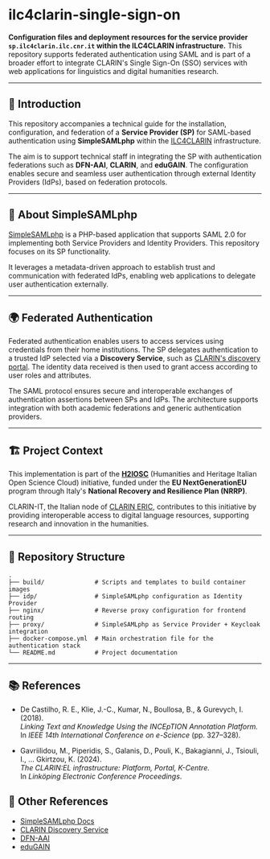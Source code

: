 # ilc4clarin-single-sign-on

**Configuration files and deployment resources for the service provider `sp.ilc4clarin.ilc.cnr.it` within the ILC4CLARIN infrastructure.**
This repository supports federated authentication using SAML and is part of a broader effort to integrate CLARIN's Single Sign-On (SSO) services with web applications for linguistics and digital humanities research.

---

## 📘 Introduction

This repository accompanies a technical guide for the installation, configuration, and federation of a **Service Provider (SP)** for SAML-based authentication using **SimpleSAMLphp** within the [ILC4CLARIN](https://ilc4clarin.ilc.cnr.it/) infrastructure.

The aim is to support technical staff in integrating the SP with authentication federations such as **DFN-AAI**, **CLARIN**, and **eduGAIN**. The configuration enables secure and seamless user authentication through external Identity Providers (IdPs), based on federation protocols.

---

## 🔐 About SimpleSAMLphp

[SimpleSAMLphp](https://simplesamlphp.org/) is a PHP-based application that supports SAML 2.0 for implementing both Service Providers and Identity Providers. This repository focuses on its SP functionality.

It leverages a metadata-driven approach to establish trust and communication with federated IdPs, enabling web applications to delegate user authentication externally.

---

## 🌍 Federated Authentication

Federated authentication enables users to access services using credentials from their home institutions. The SP delegates authentication to a trusted IdP selected via a **Discovery Service**, such as [CLARIN's discovery portal](https://discovery.clarin.eu/). The identity data received is then used to grant access according to user roles and attributes.

The SAML protocol ensures secure and interoperable exchanges of authentication assertions between SPs and IdPs. The architecture supports integration with both academic federations and generic authentication providers.

---

## 🏗️ Project Context

This implementation is part of the **[H2IOSC](https://www.cnr.it/en/h2iosc)** (Humanities and Heritage Italian Open Science Cloud) initiative, funded under the **EU NextGenerationEU** program through Italy's **National Recovery and Resilience Plan (NRRP)**.

CLARIN-IT, the Italian node of [CLARIN ERIC](https://www.clarin.eu/), contributes to this initiative by providing interoperable access to digital language resources, supporting research and innovation in the humanities.

---

## 📁 Repository Structure

```
.
├── build/              # Scripts and templates to build container images
├── idp/                # SimpleSAMLphp configuration as Identity Provider
├── nginx/              # Reverse proxy configuration for frontend routing
├── proxy/              # SimpleSAMLphp as Service Provider + Keycloak integration
├── docker-compose.yml  # Main orchestration file for the authentication stack
└── README.md           # Project documentation
```

---

## 📚 References

- De Castilho, R. E., Klie, J.-C., Kumar, N., Boullosa, B., & Gurevych, I. (2018).  
  *Linking Text and Knowledge Using the INCEpTION Annotation Platform.*  
  In *IEEE 14th International Conference on e-Science* (pp. 327–328).  


- Gavriilidou, M., Piperidis, S., Galanis, D., Pouli, K., Bakagianni, J., Tsiouli, I., … Gkirtzou, K. (2024).  
  *The CLARIN:EL infrastructure: Platform, Portal, K-Centre.*  
  In *Linköping Electronic Conference Proceedings*.  




## 📎 Other References

* [SimpleSAMLphp Docs](https://simplesamlphp.org/docs/stable/)
* [CLARIN Discovery Service](https://discovery.clarin.eu/)
* [DFN-AAI](https://www.aai.dfn.de/)
* [eduGAIN](https://edugain.org/)

